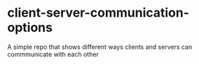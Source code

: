 # client-server-communication-options
A simple repo that shows different ways clients and servers can commmunicate with each other
